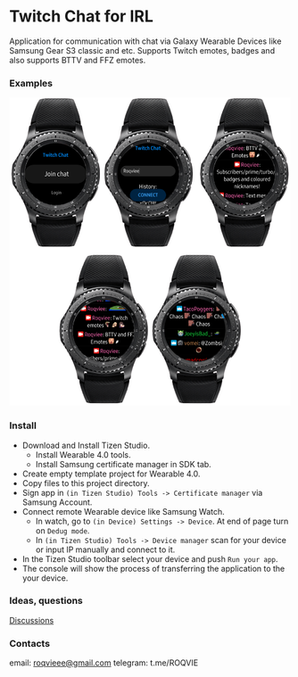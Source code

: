 # Twitch Chat for IRL
Application for communication with chat via Galaxy Wearable Devices like Samsung Gear S3 classic and etc. Supports Twitch emotes, badges and also supports BTTV and FFZ emotes.

### Examples
![Examples](https://raw.githubusercontent.com/Roqvie/Twitch-Chat-for-IRL/main/examples/watch.png)

### Install
+ Download and Install Tizen Studio.
	+ Install Wearable 4.0 tools.
	+ Install Samsung certificate manager in SDK tab.
+ Create empty template project for Wearable 4.0.
+ Copy files to this project directory.
+ Sign app in `(in Tizen Studio) Tools -> Certificate manager`  via Samsung Account.
+ Connect remote Wearable device like Samsung Watch.
	+ In watch, go to `(in Device) Settings -> Device`. At end of page turn on `Dedug mode`.
	+ In `(in Tizen Studio) Tools -> Device manager` scan for your device or input IP manually and connect to it.
+ In the Tizen Studio toolbar select your device and push `Run your app`.
+ The console will show the process of transferring the application to the your device.

### Ideas, questions

[Discussions](https://github.com/Roqvie/Twitch-Chat-for-IRL/discussions "Discussions")

### Contacts
email: roqvieee@gmail.com
telegram: t.me/ROQVIE

